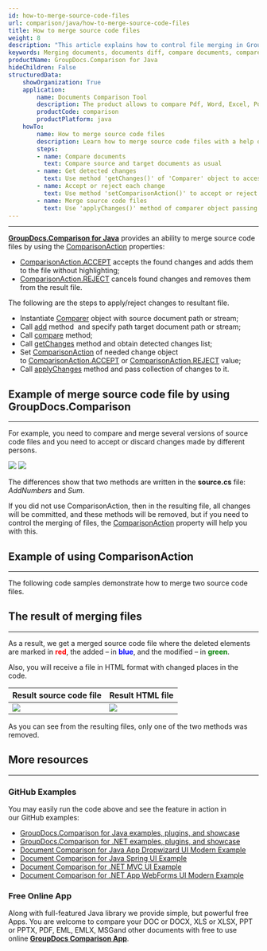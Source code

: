 ```yaml
---
id: how-to-merge-source-code-files
url: comparison/java/how-to-merge-source-code-files
title: How to merge source code files
weight: 8
description: "This article explains how to control file merging in GroupDocs.Comparison for Java."
keywords: Merging documents, documents diff, compare documents, compare files
productName: GroupDocs.Comparison for Java
hideChildren: False
structuredData:
    showOrganization: True
    application:
        name: Documents Comparison Tool
        description: The product allows to compare Pdf, Word, Excel, PowerPoint, AutoCad, Image, Code and much more file formats. Comparison API also supports accepting or rejecting changes, extracting document information and generating comparison report
        productCode: comparison
        productPlatform: java
    howTo:
        name: How to merge source code files
        description: Learn how to merge source code files with a help of comparison
        steps:
        - name: Compare documents
          text: Compare source and target documents as usual
        - name: Get detected changes
          text: Use method 'getChanges()' of 'Comparer' object to access all detected changes
        - name: Accept or reject each change
          text: Use method 'setComparisonAction()' to accept or reject each change using constants 'ComparisonAction.ACCEPT' and 'ComparisonAction.REJECT'
        - name: Merge source code files
          text: Use 'applyChanges()' method of comparer object passing object of 'ApplyChangeOptions' with changes to apply changes
---
```


***

[**GroupDocs.Comparison for Java**](https://products.groupdocs.com/comparison/java) provides an ability to merge source code files by using the [ComparisonAction](https://apireference.groupdocs.com/comparison/java/com.groupdocs.comparison.result/ComparisonAction) properties:

*   [ComparisonAction.ACCEPT](https://apireference.groupdocs.com/comparison/java/com.groupdocs.comparison.result/ComparisonAction#ACCEPT) accepts the found changes and adds them to the file without highlighting;
*   [ComparisonAction.REJECT](https://apireference.groupdocs.com/comparison/java/com.groupdocs.comparison.result/ComparisonAction#REJECT) cancels found changes and removes them from the result file.

The following are the steps to apply/reject changes to resultant file.

*   Instantiate [Comparer](https://apireference.groupdocs.com/comparison/java/com.groupdocs.comparison/Comparer) object with source document path or stream;
*   Call [add](https://apireference.groupdocs.com/comparison/java/com.groupdocs.comparison/Comparer#add(java.lang.String)) method  and specify path target document path or stream;
*   Call [compare](https://apireference.groupdocs.com/comparison/java/com.groupdocs.comparison/Comparer#compare()) method;
*   Call [getChanges](https://apireference.groupdocs.com/comparison/java/com.groupdocs.comparison/Comparer#getChanges()) method and obtain detected changes list;
*   Set [ComparisonAction](https://apireference.groupdocs.com/comparison/java/com.groupdocs.comparison.result/ComparisonAction) of needed change object to [ComparisonAction.ACCEPT](https://apireference.groupdocs.com/comparison/java/com.groupdocs.comparison.result/ComparisonAction#ACCEPT) or [ComparisonAction.REJECT](https://apireference.groupdocs.com/comparison/java/com.groupdocs.comparison.result/ComparisonAction#REJECT) value;
*   Call [applyChanges](https://apireference.groupdocs.com/comparison/java/com.groupdocs.comparison/Comparer#applyChanges(java.io.OutputStream,%20com.groupdocs.comparison.options.ApplyChangeOptions)) method and pass collection of changes to it.

## Example of merge source code file by using GroupDocs.Comparison

---

For example, you need to compare and merge several versions of source code files and you need to accept or discard changes made by different persons.

![](/comparison/java/images/how-to-merge-source-code-file-source.png)
![](/comparison/java/images/how-to-merge-source-code-file-target.png)

The differences show that two methods are written in the **source.cs** file: *AddNumbers* and *Sum*.

If you did not use ComparisonAction, then in the resulting file, all changes will be committed, and these methods will be removed, but if you need to control the merging of files, the [ComparisonAction](https://apireference.groupdocs.com/comparison/java/com.groupdocs.comparison.result/ComparisonAction) property will help you with this.

## Example of using ComparisonAction

---

The following code samples demonstrate how to merge two source code files.

<script src="https://gist.github.com/groupdocs-comparison-gists/0eada62d9c41ac852ad8ff18951e8abc.js"></script>

## The result of merging files

---

As a result, we get a merged source code file where the deleted elements are marked in <font color="red">**red**</font>, the added – in <font color="blue">**blue**</font>, and the modified – in <font color="green">**green**</font>. 

Also, you will receive a file in HTML format with changed places in the code.

| Result source code file                                                 | Result HTML file                                                          |
|-------------------------------------------------------------------------|---------------------------------------------------------------------------|
| ![](/comparison/java/images/how-to-merge-source-code-file-result-CS.png) | ![](/comparison/java/images/how-to-merge-source-code-file-result-HTML.png) |

As you can see from the resulting files, only one of the two methods was removed.

## More resources

---
### GitHub Examples
You may easily run the code above and see the feature in action in our GitHub examples:

*   [GroupDocs.Comparison for Java examples, plugins, and showcase](https://github.com/groupdocs-comparison/GroupDocs.Comparison-for-Java)
*   [GroupDocs.Comparison for .NET examples, plugins, and showcase](https://github.com/groupdocs-comparison/GroupDocs.Comparison-for-.NET)
*   [Document Comparison for Java App Dropwizard UI Modern Example](https://github.com/groupdocs-comparison/GroupDocs.Comparison-for-Java-Dropwizard)    
*   [Document Comparison for Java Spring UI Example](https://github.com/groupdocs-comparison/GroupDocs.Comparison-for-Java-Spring)    
*   [Document Comparison for .NET MVC UI Example](https://github.com/groupdocs-comparison/GroupDocs.Comparison-for-.NET-MVC)    
*   [Document Comparison for .NET App WebForms UI Modern Example](https://github.com/groupdocs-comparison/GroupDocs.Comparison-for-.NET-WebForms)
    

### Free Online App
Along with full-featured Java library we provide simple, but powerful free Apps.
You are welcome to compare your DOC or DOCX, XLS or XLSX, PPT or PPTX, PDF, EML, EMLX, MSGand other documents with free to use online **[GroupDocs Comparison App](https://products.groupdocs.app/comparison)**.